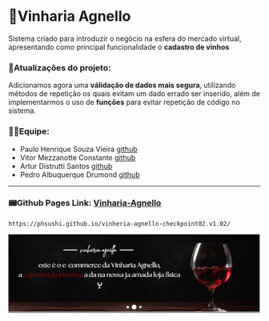 # 🍷Vinharia Agnello
Sistema criado para introduzir o negócio na esfera do mercado virtual, apresentando como principal funcionalidade o **cadastro de vinhos**

### 🎯Atualizações do projeto:
Adicionamos agora uma **válidação de dados mais segura**, utilizando métodos de repetição os quais evitam um dado errado ser inserido, além de implementarmos o uso de **funções** para evitar repetição de código no sistema.

### 👨‍💻Equipe:
- Paulo Henrique Souza Vieira  [github](https://github.com/phsushi)
- Vitor Mezzanotte Constante   [github](https://github.com/VitorMezzanotte)
- Artur Distrutti Santos       [github](https://github.com/ArturDistrutti)
- Pedro Albuquerque Drumond    [github](https://github.com/kaip999)
  
---

### 📟Github Pages Link: [Vinharia-Agnello](https://phsushi.github.io/vinheria-agnello-checkpoint02.v1.02/)
    https://phsushi.github.io/vinheria-agnello-checkpoint02.v1.02/

<p align="center">
    <img src="./src/assets/preview.jpeg" alt="Preview">
</p>